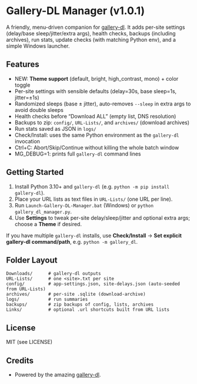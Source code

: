 # Gallery-DL Manager (v1.0.1)

A friendly, menu-driven companion for [gallery-dl](https://github.com/mikf/gallery-dl).
It adds per-site settings (delay/base sleep/jitter/extra args), health checks,
backups (including archives), run stats, update checks (with matching Python env),
and a simple Windows launcher.

## Features
- NEW: **Theme support** (default, bright, high_contrast, mono) + color toggle
- Per-site settings with sensible defaults (delay=30s, base sleep=1s, jitter=±1s)
- Randomized sleeps (base ± jitter), auto-removes `--sleep` in extra args to avoid double sleeps
- Health checks before “Download ALL” (empty list, DNS resolution)
- Backups to zip: `config/`, `URL-Lists/`, and `archives/` (download archives)
- Run stats saved as JSON in `logs/`
- Check/Install: uses the same Python environment as the `gallery-dl` invocation
- Ctrl+C: Abort/Skip/Continue without killing the whole batch window
- MG_DEBUG=1: prints full `gallery-dl` command lines

## Getting Started
1. Install Python 3.10+ and `gallery-dl` (e.g. `python -m pip install gallery-dl`).
2. Place your URL lists as text files in `URL-Lists/` (one URL per line).
3. Run `Launch-Gallery-DL-Manager.bat` (Windows) or `python gallery_dl_manager.py`.
4. Use **Settings** to tweak per-site delay/sleep/jitter and optional extra args; choose a **Theme** if desired.

If you have multiple `gallery-dl` installs, use **Check/Install** →
**Set explicit gallery-dl command/path**, e.g. `python -m gallery_dl`.

## Folder Layout
```
Downloads/      # gallery-dl outputs
URL-Lists/      # one <site>.txt per site
config/         # app-settings.json, site-delays.json (auto-seeded from URL-Lists)
archives/       # per-site .sqlite (download-archive)
logs/           # run summaries
backups/        # zip backups of config, lists, archives
Links/          # optional .url shortcuts built from URL lists
```

## License
MIT (see LICENSE)

## Credits
- Powered by the amazing [gallery-dl](https://github.com/mikf/gallery-dl).
